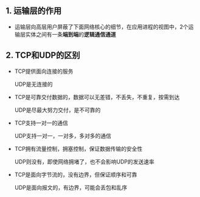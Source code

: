 ## 1. 运输层的作用

* 运输层向高层用户屏蔽了下面网络核心的细节，在应用进程的视图中，2个运输层实体之间有一条**端到端**的**逻辑通信通道**

## 2. TCP和UDP的区别

* TCP提供面向连接的服务
  
  UDP是无连接的

* TCP是可靠交付数据的，数据可以无差错，不丢失，不重复，按需到达
  
  UDP是尽最大努力交付，是不可靠的

* TCP支持一对一的通信
  
  UDP支持一对一，一对多，多对多的通信

* TCP拥有流量控制，拥塞控制，保证数据传输的安全性
  
  UDP则没有，即使网络拥堵了，也不会影响UDP的发送速率

* TCP是面向字节流的，没有边界，但保证顺序和可靠
  
  UDP是面向报文的，有边界，可能会丢包和乱序

